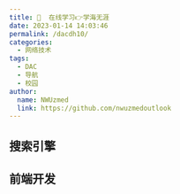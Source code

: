 ```yaml
---
title: 📖  在线学习👉学海无涯
date: 2023-01-14 14:03:46
permalink: /dacdh10/
categories: 
  - 网络技术
tags: 
  - DAC
  - 导航
  - 校园
author: 
  name: NWUzmed
  link: https://github.com/nwuzmedoutlook
---
```


## 搜索引擎

<ClientOnly>
  <Card :cardData="cardData0" :cardListSize=4 carTitlColor="#000" carHoverColor="#000" />
</ClientOnly>

## 前端开发

<ClientOnly>
  <Card :cardData="cardData1" :cardListSize=4 carTitlColor="#000" carHoverColor="#000" />
</ClientOnly>

<script>
export default {
  data() {
    return {
      cardData0: [
        {
          id: "0",
          cardSrc: "http://www.baidu.com/",
          cardName: "百度",
          cardContent:
            "百度——全球最大的中文搜索引擎及最大的中文网站，全球领先的人工智能公司",
        },
{cardSrc: "http://www.12371.cn/", cardImgSrc: "https://api.xinac.net/icon/?url=http://www.12371.cn/", cardName: "共产党员网", cardContent: "中共中央组织部",},
{cardSrc: "http://www.52zxw.net/", cardImgSrc: "https://api.xinac.net/icon/?url=http://www.52zxw.net/", cardName: "我爱自学网！", cardContent: "我爱自学网_我要自学网_自学网站导航_学习网站导航",},
{cardSrc: "http://coursegraph.com/navigation/", cardImgSrc: "https://api.xinac.net/icon/?url=http://coursegraph.com/navigation/", cardName: "公开课导航", cardContent: "课程图谱 - 在线课程点评 - 公开课推荐",},
{cardSrc: "https://www.xue8nav.com/", cardImgSrc: "https://api.xinac.net/icon/?url=https://www.xue8nav.com/", cardName: "学吧导航", cardContent: "四十万学习爱好者都在用的学习导航网站",},
{cardSrc: "http://www.mumudaohang.com/", cardImgSrc: "https://api.xinac.net/icon/?url=http://www.mumudaohang.com/", cardName: "木木导航", cardContent: "一个资源学习导航网站",},
{cardSrc: "https://www.icourse163.org/", cardImgSrc: "https://api.xinac.net/icon/?url=https://www.icourse163.org/", cardName: "中国大学MOOC(慕课)", cardContent: "国家精品课程在线学习平台",},
{cardSrc: "http://moocs.unipus.cn/", cardImgSrc: "https://api.xinac.net/icon/?url=http://moocs.unipus.cn/", cardName: "UMOOCs", cardContent: "中国高校外语慕课平台",},
{cardSrc: "https://www.xuetangx.com/", cardImgSrc: "https://api.xinac.net/icon/?url=https://www.xuetangx.com/", cardName: "学堂在线", cardContent: "国家精品在线课程学习平台",},
{cardSrc: "https://oyc.yale.edu/", cardImgSrc: "https://api.xinac.net/icon/?url=https://oyc.yale.edu/", cardName: "Open Yale Courses", cardContent: "Yale University",},
{cardSrc: "http://www.coursade.com/", cardImgSrc: "https://api.xinac.net/icon/?url=http://www.coursade.com/", cardName: "Coursade", cardContent: "Discover online learning",},
{cardSrc: "https://www.coursera.org/", cardImgSrc: "https://api.xinac.net/icon/?url=https://www.coursera.org/", cardName: "Coursera", cardContent: "面向大学生的免费学习资源",},
{cardSrc: "http://www.1nami.com/", cardImgSrc: "https://api.xinac.net/icon/?url=http://www.1nami.com/", cardName: "1纳米学习", cardContent: "你和学习的距离只有1纳米。",},
{cardSrc: "http://www.icourses.cn/home/", cardImgSrc: "https://api.xinac.net/icon/?url=http://www.icourses.cn/home/", cardName: "爱课程", cardContent: "国际领先、国内最具影响力的高等教育在线开放课程平台。",},
{cardSrc: "https://open.163.com/", cardImgSrc: "https://api.xinac.net/icon/?url=https://open.163.com/", cardName: "网易公开课", cardContent: "汇集清华、北大、哈佛、耶鲁等世界名校共上千门课程",},
{cardSrc: "https://ke.qq.com/", cardImgSrc: "https://api.xinac.net/icon/?url=https://ke.qq.com/", cardName: "腾讯课堂", cardContent: "职业培训、考试提升在线教育平台",},
{cardSrc: "https://www.diyijc.com/", cardImgSrc: "https://api.xinac.net/icon/?url=https://www.diyijc.com/", cardName: "第一教程网", cardContent: "提供视频教程免费在线观看学习!",},
{cardSrc: "http://v.dxsbb.com/", cardImgSrc: "https://api.xinac.net/icon/?url=http://v.dxsbb.com/", cardName: "大学生自学网", cardContent: "我要自学网视频教程",},
{cardSrc: "http://www.dxzy163.com/", cardImgSrc: "https://api.xinac.net/icon/?url=http://www.dxzy163.com/", cardName: "大学资源网", cardContent: "免费在线教育课程",},
{cardSrc: "https://xue.taobao.com/", cardImgSrc: "https://api.xinac.net/icon/?url=https://xue.taobao.com/", cardName: "淘宝教育", cardContent: "名师互动，网络私教，专业有效",},
{cardSrc: "https://www.runoob.com/", cardImgSrc: "https://api.xinac.net/icon/?url=https://www.runoob.com/", cardName: "菜鸟教程", cardContent: "学的不仅是技术，更是梦想！",},
{cardSrc: "http://www.byrx.net/", cardImgSrc: "https://api.xinac.net/icon/?url=http://www.byrx.net/", cardName: "编橙之家", cardContent: "python教程 python入门 python培训",},
{cardSrc: "https://www.w3cschool.cn/", cardImgSrc: "https://api.xinac.net/icon/?url=https://www.w3cschool.cn/", cardName: "w3cschool", cardContent: "编程狮，随时随地学编程",},
{cardSrc: "https://www.liaoxuefeng.com/", cardImgSrc: "https://api.xinac.net/icon/?url=https://www.liaoxuefeng.com/", cardName: "廖雪峰的官方网站", cardContent: "编程  读书  Java教程  Python教程  JavaScript教程",},
{cardSrc: "https://koudashijie.com/play", cardImgSrc: "https://api.xinac.net/icon/?url=https://koudashijie.com/play", cardName: "CodeCombat", cardContent: "挑战CodeCombat关卡 - 学习Python，JavaScript和C++",},
{cardSrc: "http://www.mathor.com/", cardImgSrc: "https://api.xinac.net/icon/?url=http://www.mathor.com/", cardName: "数学家", cardContent: "数学建模课程_python在线学习_python课程_matlab在线课程学习",},
{cardSrc: "https://www.imooc.com/", cardImgSrc: "https://api.xinac.net/icon/?url=https://www.imooc.com/", cardName: "慕课网", cardContent: "程序员的梦工厂",},
{cardSrc: "https://www.jikexueyuan.com/", cardImgSrc: "https://api.xinac.net/icon/?url=https://www.jikexueyuan.com/", cardName: "极客学院", cardContent: "中国专业的IT职业在线教育平台",},
{cardSrc: "https://www.ichunqiu.com/", cardImgSrc: "https://api.xinac.net/icon/?url=https://www.ichunqiu.com/", cardName: "i春秋", cardContent: "专注网络安全_信息安全_教育_培训平台",},
{cardSrc: "http://www.itheima.com/", cardImgSrc: "https://api.xinac.net/icon/?url=http://www.itheima.com/", cardName: "黑马程序员", cardContent: "java培训|前端培训|python培训|大数据培训",},
{cardSrc: "https://www.learnfk.com/", cardImgSrc: "https://api.xinac.net/icon/?url=https://www.learnfk.com/", cardName: "无涯教程", cardContent: "程序员零基础入门学编程,在线IT自学网",},
{cardSrc: "https://www.lingohut.com/", cardImgSrc: "https://api.xinac.net/icon/?url=https://www.lingohut.com/", cardName: "LingoHut", cardContent: "免费学习 45多种语言",},
{cardSrc: "https://www.ted.com/", cardImgSrc: "https://api.xinac.net/icon/?url=https://www.ted.com/", cardName: "Ted", cardContent: "Ideas worth spreading",},
{cardSrc: "https://www.eslbuzz.com/", cardImgSrc: "https://api.xinac.net/icon/?url=https://www.eslbuzz.com/", cardName: "ESLBuzz", cardContent: "1000+ Free English Lessons with ESL Worksheets",},
{cardSrc: "https://crashcourse.club/", cardImgSrc: "https://api.xinac.net/icon/?url=https://crashcourse.club/", cardName: "Crash Course", cardContent: "中文字幕组",},
{cardSrc: "https://www.youzack.com/", cardImgSrc: "https://api.xinac.net/icon/?url=https://www.youzack.com/", cardName: "YouZack", cardContent: "英语听力精听、背单词",},
{cardSrc: "http://sope.ruc.edu.cn/displaynews.php?id=927", cardImgSrc: "https://api.xinac.net/icon/?url=http://sope.ruc.edu.cn/displaynews.php?id=927", cardName: "中国人民大学英语口语能力标准", cardContent: "中国人民大学外国语学院",},
{cardSrc: "https://www.tjxz.cc/", cardImgSrc: "https://api.xinac.net/icon/?url=https://www.tjxz.cc/", cardName: "田间小站", cardContent: "高级英语学习",},
{cardSrc: "http://www.dioenglish.com/diolinks/", cardImgSrc: "https://api.xinac.net/icon/?url=http://www.dioenglish.com/diolinks/", cardName: "英语网址导航", cardContent: "中国英语学习者最常使用的网址导航",},
{cardSrc: "https://www.zerotohero.ca/", cardImgSrc: "https://api.xinac.net/icon/?url=https://www.zerotohero.ca/", cardName: "Zero to Hero Languages", cardContent: "Master any language by comprehensible input.",},
{cardSrc: "http://www.tingvoa.com/", cardImgSrc: "https://api.xinac.net/icon/?url=http://www.tingvoa.com/", cardName: "VOA英语学习网", cardContent: "提供VOA慢速英语听力在线收听及下载!",},
{cardSrc: "http://www.kekenet.com/", cardImgSrc: "https://api.xinac.net/icon/?url=http://www.kekenet.com/", cardName: "可可英语", cardContent: "集实用性，互动性，娱乐性为一体的专业公益性英语学习平台",},
{cardSrc: "http://www.yygrammar.com/", cardImgSrc: "https://api.xinac.net/icon/?url=http://www.yygrammar.com/", cardName: "英语语法网", cardContent: "最实用的英语语法大全,全面详细介绍英语词法与句法以及语法学习的重点、难点和考点",},
{cardSrc: "http://www.hxen.com/", cardImgSrc: "https://api.xinac.net/icon/?url=http://www.hxen.com/", cardName: "恒星英语学习网", cardContent: "打造中国英语学习互助，英语资源分享网站",},
{cardSrc: "http://www.dioenglish.com/", cardImgSrc: "https://api.xinac.net/icon/?url=http://www.dioenglish.com/", cardName: "英文博客网", cardContent: "中国最大的英语写作网站与英语学习者交流社区! - 英语日记,英语周记,英语作文,英文交流",},
{cardSrc: "http://www.chinadaily.com.cn/", cardImgSrc: "https://api.xinac.net/icon/?url=http://www.chinadaily.com.cn/", cardName: "中国日报英文版", cardContent: "作为中国与世界其他地区之间信息交流的渠道发挥着重要作用",},
{cardSrc: "http://world.kbs.co.kr/learn_korean/lessons/c_index.htm", cardImgSrc: "https://api.xinac.net/icon/?url=http://world.kbs.co.kr/learn_korean/lessons/c_index.htm", cardName: "韩国语讲座", cardContent: "Let's Learn Korean",},
{cardSrc: "http://res.wokanxing.info/jpgramma/index.html", cardImgSrc: "https://api.xinac.net/icon/?url=http://res.wokanxing.info/jpgramma/index.html", cardName: "日语语法指南", cardContent: "Learn Japanese",},
{cardSrc: "http://www.ixinqing.com/", cardImgSrc: "https://api.xinac.net/icon/?url=http://www.ixinqing.com/", cardName: "心晴网_", cardContent: "心理学入门书籍_心理学学习_行为心理学书籍",},
{cardSrc: "https://www.mvyxws.com/", cardImgSrc: "https://api.xinac.net/icon/?url=https://www.mvyxws.com/", cardName: "医学微视", cardContent: "多了解一点医学知识，健康就多一份保障",},
{cardSrc: "https://www.msdmanuals.com/zh/", cardImgSrc: "https://api.xinac.net/icon/?url=https://www.msdmanuals.com/zh/", cardName: "默沙东诊疗手册", cardContent: "向全世界人民传播科学准确的医疗信息。",},
{cardSrc: "https://www.huohuaschool.com/", cardImgSrc: "https://api.xinac.net/icon/?url=https://www.huohuaschool.com/", cardName: "火花学院", cardContent: "努力成为全球第一的科学可视化教学内容与工具库",},

      ],
      
      cardData1: [
        {
          id: "1",
          cardSrc: "https://cn.vuejs.org/",
          cardImgSrc:
            "https://cdn.staticaly.com/gh/Kele-Bingtang/static@master/img/tools/20220105001047.png",
          cardName: "Vue",
          cardContent: "渐进式 JavaScript 框架",
        },
        {cardSrc: "https://element.eleme.cn/#/zh-CN/", cardImgSrc: "https://cdn.staticaly.com/gh/Kele-Bingtang/static@master/img/tools/20220105001602.png", cardName: "Element-UI", cardContent: "Element，一套为开发者、设计师和产品经理准备的基于 Vue 的桌面端组件库",},
        {cardSrc: "https://www.baidu.com/", cardImgSrc: "https://api.xinac.net/icon/?url=https://www.baidu.com", cardName: "百度", cardContent: "全球最大的中文搜索引擎",},
      ],
    };
  },
};
</script>

